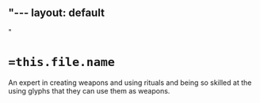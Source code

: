 "---
  layout: default
---
"
# `=this.file.name`

An expert in creating weapons and using rituals and being so skilled at the using glyphs that they can use them as weapons.